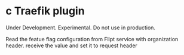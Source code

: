# c Traefik plugin

Under Development. Experimental. Do not use in production.

Read the featue flag configuration from Flipt service with organization header. receive the value and set it to request header
